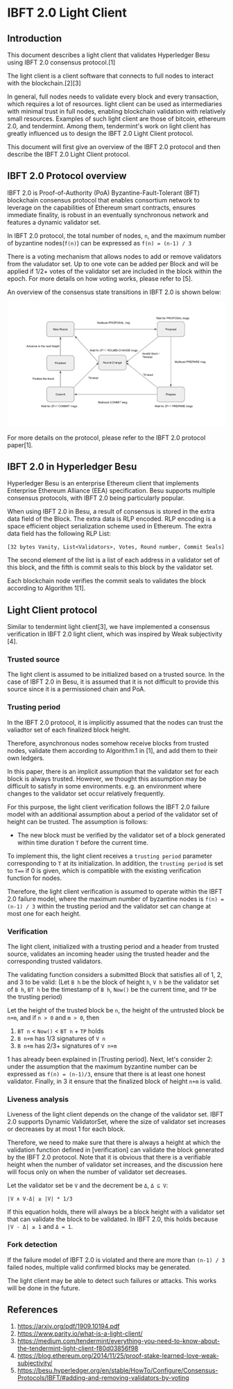 # IBFT 2.0 Light Client

## Introduction

This document describes a light client that validates Hyperledger Besu using IBFT 2.0 consensus protocol.[1]

The light client is a client software that connects to full nodes to interact with the blockchain.[2][3]

In general, full nodes needs to validate every block and every transaction, which requires a lot of resources. light client can be used as intermediaries with minimal trust in full nodes, enabling blockchain validation with relatively small resources. Examples of such light client are those of bitcoin, ethereum 2.0, and tendermint. Among them, tendermint's work on light client has greatly influenced us to design the IBFT 2.0 Light Client protocol.

This document will first give an overview of the IBFT 2.0 protocol and then describe the IBFT 2.0 Light Client protocol.

## IBFT 2.0 Protocol overview

IBFT 2.0 is Proof-of-Authority (PoA) Byzantine-Fault-Tolerant (BFT) blockchain consensus protocol that enables consortium network to leverage on the capabilities of Ethereum smart contracts, ensures immediate finality, is robust in an eventually synchronous network and features a dynamic validator set.

In IBFT 2.0 protocol, the total number of nodes, `n`, and the maximum number of byzantine nodes(`f(n)`) can be expressed as `f(n) = (n-1) / 3`

There is a voting mechanism that allows nodes to add or remove validators from the valudator set. Up to one vote can be added per Block and will be applied if 1/2+ votes of the validator set are included in the block within the epoch. For more details on how voting works, please refer to [5].

An overview of the consensus state transitions in IBFT 2.0 is shown below:

![ibft2-state-machine](./img/ibft2-state-machine.png)

For more details on the protocol, please refer to the IBFT 2.0 protocol paper[1].

## IBFT 2.0 in Hyperledger Besu

Hyperledger Besu is an enterprise Ethereum client that implements Enterprise Ethereum Alliance (EEA) specification. Besu supports multiple consensus protocols, with IBFT 2.0 being particularly popular.

When using IBFT 2.0 in Besu, a result of consensus is stored in the extra data field of the Block. The extra data is RLP encoded. RLP encoding is a space efficient object serialization scheme used in Ethereum. The extra data field has the following RLP List:

```
[32 bytes Vanity, List<Validators>, Votes, Round number, Commit Seals]
```

The second element of the list is a list of each address in a validator set of this block, and the fifth is commit seals to this block by the validator set.

Each blockchain node verifies the commit seals to validates the block according to Algorithm 1[1].

## Light Client protocol

Similar to tendermint light client[3], we have implemented a consensus verification in IBFT 2.0 light client, which was inspired by Weak subjectivity [4].

### Trusted source

The light client is assumed to be initialized based on a trusted source. In the case of IBFT 2.0 in Besu, it is assumed that it is not difficult to provide this source since it is a permissioned chain and PoA.

### Trusting period

In the IBFT 2.0 protocol, it is implicitly assumed that the nodes can trust the valiadtor set of each finalized block height.

Therefore, asynchronous nodes somehow receive blocks from trusted nodes, validate them according to Algorithm.1 in [1], and add them to their own ledgers.

In this paper, there is an implicit assumption that the validator set for each block is always trusted. However, we thought this assumption may be difficult to satisfy in some environments. e.g. an environment where changes to the validator set occur relatively frequently.

For this purpose, the light client verification follows the IBFT 2.0 failure model with an additional assumption about a period of the validator set of height can be trusted. The assumption is follows:

- The new block must be verified by the validator set of a block generated within time duration `T` before the current time.

To implement this, the light client receives a `trusting period` parameter corresponding to `T` at its initialization. In addition, the `trusting period` is set to `T=∞` if 0 is given, which is compatible with the existing verification function for nodes.

Therefore, the light client verification is assumed to operate within the IBFT 2.0 failure model, where the maximum number of byzantine nodes is `f(n) = (n-1) / 3` within the trusting period and the validator set can change at most one for each height.

### Verification

The light client, initialized with a trusting period and a header from trusted source, validates an incoming header using the trusted header and the corresponding trusted validators.

The validating function considers a submitted Block that satisfies all of 1, 2, and 3 to be valid:
(Let `B h` be the block of height `h`, `V h` be the validator set of `B h`, `BT h` be the timestamp of `B h`, `Now()` be the current time, and `TP` be the trusting period)

Let the height of the trusted block be `n`, the height of the untrusted block be `n+m`, and if `n > 0` and `m > 0`, then

1. `BT n` < `Now()` < `BT n` + `TP` holds
2. `B n+m` has 1/3 signatures of `V n`
3. `B n+m` has 2/3+ signatures of `V n+m`

1 has already been explained in [Trusting period]. Next, let's consider 2: under the assumption that the maximum byzantine number can be expressed as `f(n) = (n-1)/3`, ensure that there is at least one honest validator. Finally, in 3 it ensure that the finalized block of height `n+m` is valid.

### Liveness analysis

Liveness of the light client depends on the change of the validator set. IBFT 2.0 supports Dynamic ValidatorSet, where the size of validator set increases or decreases by at most 1 for each block.

Therefore, we need to make sure that there is always a height at which the validation function defined in [verification] can validate the block generated by the IBFT 2.0 protocol. Note that it is obvious that there is a verifiable height when the number of validator set increases, and the discussion here will focus only on when the number of validator set decreases.

Let the validator set be `V` and the decrement be `Δ`, `Δ ⊆ V`:
```
|V ∧ V-Δ| ≥ |V| * 1/3
```
If this equation holds, there will always be a block height with a validator set that can validate the block to be validated. In IBFT 2.0, this holds because `|V - Δ| ≥ 1` and `Δ = 1`.

### Fork detection

If the failure model of IBFT 2.0 is violated and there are more than `(n-1) / 3` failed nodes, multiple valid confirmed blocks may be generated.

The light client may be able to detect such failures or attacks. This works will be done in the future.

## References

1. https://arxiv.org/pdf/1909.10194.pdf
2. https://www.parity.io/what-is-a-light-client/
3. https://medium.com/tendermint/everything-you-need-to-know-about-the-tendermint-light-client-f80d03856f98
4. https://blog.ethereum.org/2014/11/25/proof-stake-learned-love-weak-subjectivity/
5. https://besu.hyperledger.org/en/stable/HowTo/Configure/Consensus-Protocols/IBFT/#adding-and-removing-validators-by-voting
